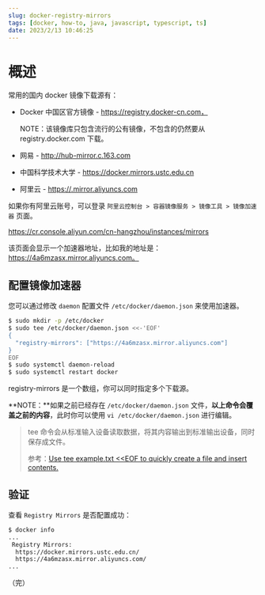 ```yaml
---
slug: docker-registry-mirrors
tags: [docker, how-to, java, javascript, typescript, ts]
date: 2023/2/13 10:46:25
---
```


# 概述

常用的国内 docker 镜像下载源有：

- Docker 中国区官方镜像 - https://registry.docker-cn.com，

  NOTE：该镜像库只包含流行的公有镜像，不包含的仍然要从 registry.docker.com 下载。

- 网易 - http://hub-mirror.c.163.com

- 中国科学技术大学 - https://docker.mirrors.ustc.edu.cn

- 阿里云 - [https://<your-id>.mirror.aliyuncs.com](https://<your-id>.mirror.aliyuncs.com)

如果你有阿里云账号，可以登录 `阿里云控制台 > 容器镜像服务 > 镜像工具 > 镜像加速器` 页面。

https://cr.console.aliyun.com/cn-hangzhou/instances/mirrors

该页面会显示一个加速器地址，比如我的地址是：https://4a6mzasx.mirror.aliyuncs.com。



## 配置镜像加速器

您可以通过修改 `daemon` 配置文件 `/etc/docker/daemon.json` 来使用加速器。

```bash
$ sudo mkdir -p /etc/docker
$ sudo tee /etc/docker/daemon.json <<-'EOF'
{
  "registry-mirrors": ["https://4a6mzasx.mirror.aliyuncs.com"]
}
EOF
$ sudo systemctl daemon-reload
$ sudo systemctl restart docker
```

registry-mirrors 是一个数组，你可以同时指定多个下载源。

**NOTE：**如果之前已经存在 `/etc/docker/daemon.json` 文件，**以上命令会覆盖之前的内容**，此时你可以使用 `vi /etc/docker/daemon.json` 进行编辑。

> tee 命令会从标准输入设备读取数据，将其内容输出到标准输出设备，同时保存成文件。
>
> 参考：[Use tee example.txt <<EOF to quickly create a file and insert contents.](https://medium.com/@forest.dewberry/use-tee-example-txt-eof-to-quickly-create-a-file-and-insert-contents-98d267c5ea9c)



## 验证

查看 `Registry Mirrors` 是否配置成功：

```bash
$ docker info
...
 Registry Mirrors:
  https://docker.mirrors.ustc.edu.cn/
  https://4a6mzasx.mirror.aliyuncs.com/
...
```



（完）

